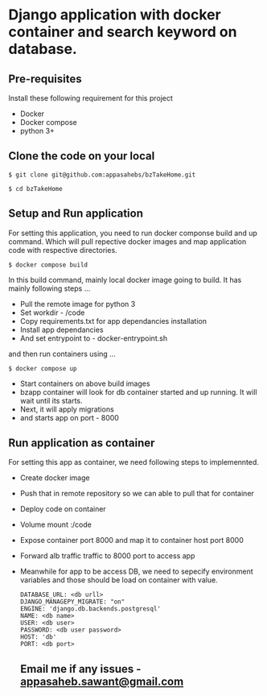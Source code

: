 Django application with docker container and search keyword on database.
======================

Pre-requisites
----------------------
Install these following requirement for this project
- Docker
- Docker compose
- python 3+

## Clone the code on your local

```$ git clone git@github.com:appasahebs/bzTakeHome.git ```

```$ cd bzTakeHome ```

## Setup and Run application
For setting this application, you need to run docker componse build and up command. Which will pull repective docker images and map application code with respective directories.

```$ docker compose build ```

In this build command, mainly local docker image going to build. It has mainly following steps ... 
- Pull the remote image for python 3
- Set workdir - /code
- Copy requirements.txt for app dependancies installation 
- Install app dependancies
- And set entrypoint to - docker-entrypoint.sh

and then run containers using ...

```$ docker compose up ```

- Start containers on above build images
- bzapp container will look for db container started and up running. It will wait until its starts.
- Next, it will apply migrations
- and starts app on port - 8000

## Run application as container
For setting this app as container, we need following steps to implemennted.
- Create docker image 
- Push that in remote repository so we can able to pull that for container
- Deploy code on container
- Volume mount <deploy code directoy>:/code
- Expose container port 8000 and map it to container host port 8000
- Forward alb traffic traffic to 8000 port to access app
- Meanwhile for app to be access DB, we need to sepecify environment variables and those should be load on container with value.

  ```
  DATABASE_URL: <db urll>
  DJANGO_MANAGEPY_MIGRATE: "on"
  ENGINE: 'django.db.backends.postgresql'
  NAME: <db name>
  USER: <db user>
  PASSWORD: <db user password>
  HOST: 'db'
  PORT: <db port>

  ```
  
  ## Email me if any issues - appasaheb.sawant@gmail.com

  
